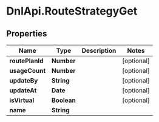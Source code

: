 # DnlApi.RouteStrategyGet

## Properties
Name | Type | Description | Notes
------------ | ------------- | ------------- | -------------
**routePlanId** | **Number** |  | [optional] 
**usageCount** | **Number** |  | [optional] 
**updateBy** | **String** |  | [optional] 
**updateAt** | **Date** |  | [optional] 
**isVirtual** | **Boolean** |  | [optional] 
**name** | **String** |  | 


